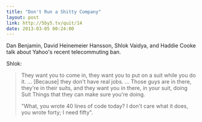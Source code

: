 ```yaml
---
title: "Don't Run a Shitty Company"
layout: post
link: http://5by5.tv/quit/14
date: 2013-03-05 00:24:00
---
```


Dan Benjamin, David Heinemeier Hansson, Shlok Vaidya, and Haddie Cooke talk about Yahoo's recent telecommuting ban.

Shlok:

> They want you to come in, they want you to put on a suit while you do it. … [Because] they don't have real jobs. … Those guys are in there, they're in their suits, and they want you in there, in your suit, doing Suit Things that they can make sure you're doing.
>
> "What, you wrote 40 lines of code today? I don't care what it does, you wrote forty; I need fifty".